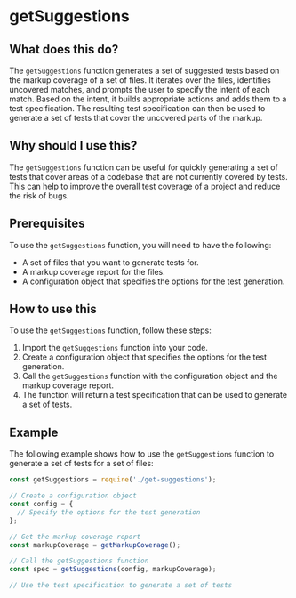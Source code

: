 
  
   # **getSuggestions**

## What does this do?

The `getSuggestions` function generates a set of suggested tests based on the markup coverage of a set of files. It iterates over the files, identifies uncovered matches, and prompts the user to specify the intent of each match. Based on the intent, it builds appropriate actions and adds them to a test specification. The resulting test specification can then be used to generate a set of tests that cover the uncovered parts of the markup.

## Why should I use this?

The `getSuggestions` function can be useful for quickly generating a set of tests that cover areas of a codebase that are not currently covered by tests. This can help to improve the overall test coverage of a project and reduce the risk of bugs.

## Prerequisites

To use the `getSuggestions` function, you will need to have the following:

* A set of files that you want to generate tests for.
* A markup coverage report for the files.
* A configuration object that specifies the options for the test generation.

## How to use this

To use the `getSuggestions` function, follow these steps:

1. Import the `getSuggestions` function into your code.
2. Create a configuration object that specifies the options for the test generation.
3. Call the `getSuggestions` function with the configuration object and the markup coverage report.
4. The function will return a test specification that can be used to generate a set of tests.

## Example

The following example shows how to use the `getSuggestions` function to generate a set of tests for a set of files:

```javascript
const getSuggestions = require('./get-suggestions');

// Create a configuration object
const config = {
  // Specify the options for the test generation
};

// Get the markup coverage report
const markupCoverage = getMarkupCoverage();

// Call the getSuggestions function
const spec = getSuggestions(config, markupCoverage);

// Use the test specification to generate a set of tests
```
  
  